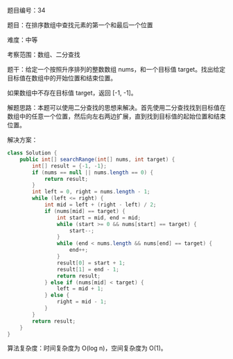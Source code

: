 题目编号：34

题目：在排序数组中查找元素的第一个和最后一个位置

难度：中等

考察范围：数组、二分查找

题干：给定一个按照升序排列的整数数组 nums，和一个目标值 target。找出给定目标值在数组中的开始位置和结束位置。

如果数组中不存在目标值 target，返回 [-1, -1]。

解题思路：本题可以使用二分查找的思想来解决。首先使用二分查找找到目标值在数组中的任意一个位置，然后向左右两边扩展，直到找到目标值的起始位置和结束位置。

解决方案：

```java
class Solution {
    public int[] searchRange(int[] nums, int target) {
        int[] result = {-1, -1};
        if (nums == null || nums.length == 0) {
            return result;
        }
        int left = 0, right = nums.length - 1;
        while (left <= right) {
            int mid = left + (right - left) / 2;
            if (nums[mid] == target) {
                int start = mid, end = mid;
                while (start >= 0 && nums[start] == target) {
                    start--;
                }
                while (end < nums.length && nums[end] == target) {
                    end++;
                }
                result[0] = start + 1;
                result[1] = end - 1;
                return result;
            } else if (nums[mid] < target) {
                left = mid + 1;
            } else {
                right = mid - 1;
            }
        }
        return result;
    }
}
```

算法复杂度：时间复杂度为 O(log n)，空间复杂度为 O(1)。